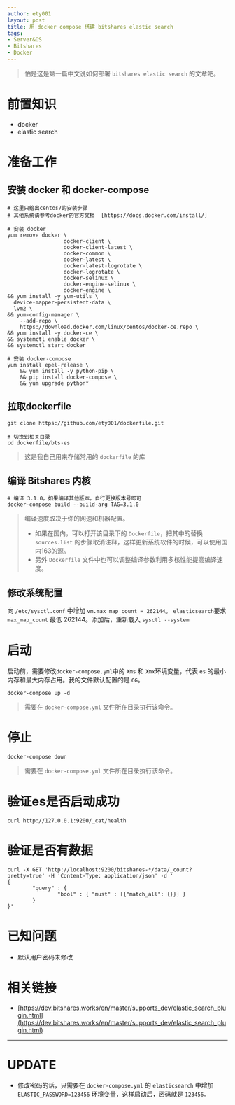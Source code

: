 ```yaml
---
author: ety001
layout: post
title: 用 docker compose 搭建 bitshares elastic search
tags:
- Server&OS
- Bitshares
- Docker
---
```


> 怕是这是第一篇中文说如何部署 `bitshares elastic search` 的文章吧。

# 前置知识
* docker
* elastic search

# 准备工作

## 安装 docker 和 docker-compose

```
# 这里只给出centos7的安装步骤
# 其他系统请参考docker的官方文档  [https://docs.docker.com/install/]

# 安装 docker
yum remove docker \
                  docker-client \
                  docker-client-latest \
                  docker-common \
                  docker-latest \
                  docker-latest-logrotate \
                  docker-logrotate \
                  docker-selinux \
                  docker-engine-selinux \
                  docker-engine \
&& yum install -y yum-utils \
  device-mapper-persistent-data \
  lvm2 \
&& yum-config-manager \
    --add-repo \
    https://download.docker.com/linux/centos/docker-ce.repo \
&& yum install -y docker-ce \
&& systemctl enable docker \
&& systemctl start docker

# 安装 docker-compose
yum install epel-release \
    && yum install -y python-pip \
    && pip install docker-compose \
    && yum upgrade python*
```

## 拉取dockerfile

```
git clone https://github.com/ety001/dockerfile.git

# 切换到相关目录
cd dockerfile/bts-es
```

> 这是我自己用来存储常用的 `dockerfile` 的库

## 编译 Bitshares 内核

```
# 编译 3.1.0，如果编译其他版本，自行更换版本号即可
docker-compose build --build-arg TAG=3.1.0
```

> 编译速度取决于你的网速和机器配置。
> * 如果在国内，可以打开该目录下的 `Dockerfile`，把其中的替换 `sources.list` 的步骤取消注释，这样更新系统软件的时候，可以使用国内163的源。
> * 另外 `Dockerfile` 文件中也可以调整编译参数利用多核性能提高编译速度。

## 修改系统配置

向 `/etc/sysctl.conf` 中增加 `vm.max_map_count = 262144`。 `elasticsearch`要求 `max_map_count` 最低 262144。添加后，重新载入 `sysctl --system`

# 启动
启动前，需要修改`docker-compose.yml`中的 `Xms` 和 `Xmx`环境变量，代表 `es` 的最小内存和最大内存占用。我的文件默认配置的是 `6G`。

```
docker-compose up -d
```
> 需要在 `docker-compose.yml` 文件所在目录执行该命令。


# 停止
```
docker-compose down
```
> 需要在 `docker-compose.yml` 文件所在目录执行该命令。

# 验证es是否启动成功
```
curl http://127.0.0.1:9200/_cat/health
```

# 验证是否有数据
```
curl -X GET 'http://localhost:9200/bitshares-*/data/_count?pretty=true' -H 'Content-Type: application/json' -d '
{
        "query" : {
                "bool" : { "must" : [{"match_all": {}}] }
        }
}'
```

# 已知问题
* 默认用户密码未修改

# 相关链接
* [https://dev.bitshares.works/en/master/supports_dev/elastic_search_plugin.html](https://dev.bitshares.works/en/master/supports_dev/elastic_search_plugin.html)

---

# UPDATE
* 修改密码的话，只需要在 `docker-compose.yml` 的 `elasticsearch` 中增加 `ELASTIC_PASSWORD=123456` 环境变量，这样启动后，密码就是 `123456`。
